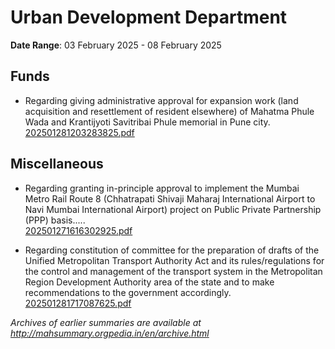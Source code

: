 # Urban Development Department

**Date Range**: 03 February 2025 - 08 February 2025


## Funds
- Regarding giving administrative approval for expansion work (land acquisition and resettlement of resident elsewhere) of Mahatma Phule Wada and Krantijyoti Savitribai Phule memorial in Pune city.\
  [202501281203283825.pdf](https://gr.maharashtra.gov.in/Site/Upload/Government%20Resolutions/English/202501281203283825.pdf)

## Miscellaneous
- Regarding granting in-principle approval to implement the Mumbai Metro Rail Route 8 (Chhatrapati Shivaji Maharaj International Airport to Navi Mumbai International Airport) project on Public Private Partnership (PPP) basis.....\
  [202501271616302925.pdf](https://gr.maharashtra.gov.in/Site/Upload/Government%20Resolutions/English/202501271616302925.pdf)

- Regarding constitution of committee for the preparation of drafts of the Unified Metropolitan Transport Authority Act and its rules/regulations for the control and management of the transport system in the Metropolitan Region Development Authority area of the state and to make recommendations to the government accordingly.\
  [202501281717087625.pdf](https://gr.maharashtra.gov.in/Site/Upload/Government%20Resolutions/English/202501281717087625.pdf)


*Archives of earlier summaries are available at http://mahsummary.orgpedia.in/en/archive.html*